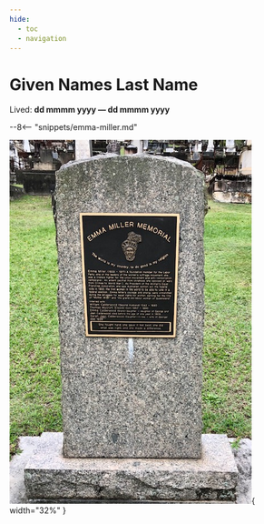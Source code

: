 ```yaml
---
hide:
  - toc
  - navigation
---
```


# Given Names Last Name

Lived: **dd mmmm yyyy — dd mmmm yyyy**


--8<-- "snippets/emma-miller.md"

![](../assets/emma-miller.jpg){ width="32%" }
